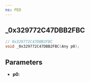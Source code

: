 ```yaml
---
ns: PED
---
```

## _0x329772C47DBB2FBC

```c
// 0x329772C47DBB2FBC
void _0x329772C47DBB2FBC(Any p0);
```

## Parameters
* **p0**:
